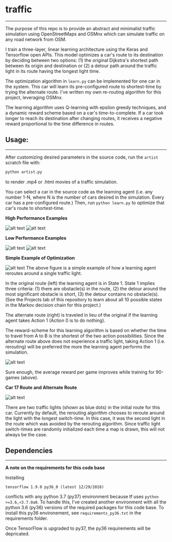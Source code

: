 # traffic
***
The purpose of this repo is to provide an abstract and minimalist traffic simulation using OpenStreetMaps and OSMnx which can simulate traffic on any road network from OSM. 

I train a three-layer, linear learning architecture using the Keras and Tensorflow open APIs. This model optimizes a car's route to its destination by deciding between two options: (1) the original Dijkstra's shortest path between its origin and destination or (2) a detour path around the traffic light in its route having the longest light time. 

The optimization algorithm in `learn.py` can be implemented for one car in the system. This car will learn its pre-configured route to shortest-time by trying the alternate route. I've written my own re-routing algorithm for this project, leveraging OSMnx. 

The learning algorithm uses Q-learning with epsilon greedy techniques, and a dynamic reward scheme based on a car's time-to-complete. If a car took longer to reach its destination after changing routes, it receives a negative reward proportional to the time difference in routes. 


## Usage:
***

After customizing desired parameters in the source code, run the `artist` scratch file with:
```bash
python artist.py
```
to render .mp4 or .html movies of a traffic simulation.

You can select a car in the source code as the learning agent (i.e. any number 1-N, where N is the number of cars desired in the simulation. Every car has a pre-configured route.) Then, run `python learn.py` to optimize that car's route to shortest-time.

**High Performance Examples**

![alt text](https://media.githubusercontent.com/media/donjpierce/traffic/master/examples/sf_high_performance.gif)
![alt text](https://media.githubusercontent.com/media/donjpierce/traffic/master/examples/manhattan_2k.gif)

 **Low Performance Examples**

![alt text](https://media.githubusercontent.com/media/donjpierce/traffic/master/examples/piedmont33cars.gif)
![alt text](https://media.githubusercontent.com/media/donjpierce/traffic/master/examples/lowerManhattan.gif)


**Simple Example of Optimization**

![alt text](https://raw.githubusercontent.com/donjpierce/traffic/master/examples/car_learn.png)
The above figure is a simple example of how a learning agent reroutes around a single traffic light. 

In the original route (left) the learning agent is in State 1. State 1 implies three criteria:
(1) there are obstacle(s) in the route, (2) the detour around the most significant obstacle is short, (3) the detour contains no obstacle(s). (See the Projects tab of this repository to learn about all 10 possible
states in the Markov decision chain for this project.)

The alternate route (right) is traveled in lieu of the original if the learning agent takes Action 1 (Action 0 is to do nothing). 

The reward-scheme for this learning algorithm is based on whether the time to travel from A to B is the shortest of the two
action possibilities. Since the alternate route above does not experience a traffic light, taking Action 1 (i.e. rerouting) will be preferred the more the learning agent performs the simulation.

![alt text](https://raw.githubusercontent.com/donjpierce/traffic/master/examples/avg_rewards_decay0.99.png)

Sure enough, the average reward per game improves while training for 90-games (above).

**Car 17 Route and Alternate Route**

![alt text](https://raw.githubusercontent.com/donjpierce/traffic/master/examples/car17_learn.png)

There are two traffic lights (shown as blue dots) in the initial route for this car. Currently by default, the rerouting algorithm chooses to reroute
around the light with the longest switch-time. In this case, it was the second light in the route which was avoided by the
rerouting algorithm. Since traffic light switch-times are randomly initialized each time a map is drawn, this will not always be the case.


## Dependencies
***
**A note on the requirements for this code base**

Installing 

	tensorflow 1.9.0 py36_0 (latest 12/29/2018) 

conflicts with any python 3.7 (py37) environment because tf uses `python >=3.6,<3.7.0a0`. To handle this, I've created another environment with all the python 3.6 (py36) versions of the required packages for this code base. To install this py36 environement, see `requirements_py36.txt` in the requirements folder. 

Once TensorFlow is upgraded to py37, the py36 requirements will be depricated.
